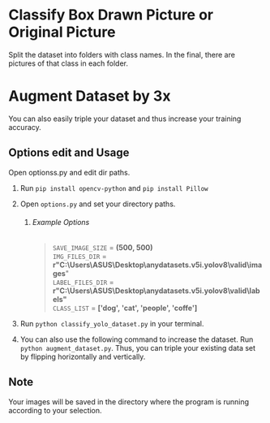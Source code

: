 # Classify Box Drawn Picture or Original Picture
Split the dataset into folders with class names. In the final, there are pictures of that class in each folder.
 
# Augment Dataset by 3x
You can also easily triple your dataset and thus increase your training accuracy.

## Options edit and Usage

Open optionss.py and edit dir paths.

1. Run `pip install opencv-python` and `pip install Pillow`
2. Open `options.py` and set your directory paths.
    1. ###### Example Options
       > `SAVE_IMAGE_SIZE` = **(500, 500)**\
       `IMG_FILES_DIR` = **r"C:\Users\ASUS\Desktop\anydatasets.v5i.yolov8\valid\images**"\
       `LABEL_FILES_DIR` = **r"C:\Users\ASUS\Desktop\anydatasets.v5i.yolov8\valid\labels"**\
       `CLASS_LIST` = **['dog', 'cat', 'people', 'coffe']**

3. Run `python classify_yolo_dataset.py` in your terminal.
4. You can also use the following command to increase the dataset.  Run `python augment_dataset.py`. Thus, you can triple your existing data set by flipping  horizontally and vertically.

## Note

Your images will be saved in the directory where the program is running according to your selection.

